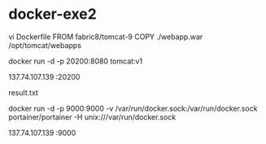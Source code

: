 # docker-exe2
 vi Dockerfile
 FROM fabric8/tomcat-9
 COPY ./webapp.war   /opt/tomcat/webapps

 docker run -d -p 20200:8080 tomcat:v1

 137.74.107.139 :20200

 result.txt

 docker run -d -p 9000:9000 -v /var/run/docker.sock:/var/run/docker.sock portainer/portainer -H unix:///var/run/docker.sock

 137.74.107.139 :9000